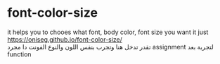 # font-color-size
it helps you to chooes what font, body color, font size you want
it just <br>
https://oniseg.github.io/font-color-size/
<br>
تقدر تدخل هنا وتجرب بنفس اللون والنوع الفونت 
دا مجرد assignment لتجربة بعد function 
